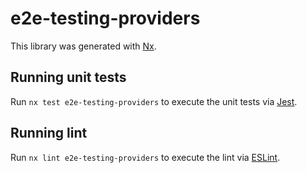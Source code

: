 # e2e-testing-providers

This library was generated with [Nx](https://nx.dev).

## Running unit tests

Run `nx test e2e-testing-providers` to execute the unit tests via [Jest](https://jestjs.io).

## Running lint

Run `nx lint e2e-testing-providers` to execute the lint via [ESLint](https://eslint.org/).
